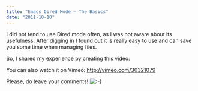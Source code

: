 ```yaml
---
title: "Emacs Dired Mode – The Basics"
date: "2011-10-10"
---
```


I did not tend to use Dired mode often, as I was not aware about its usefulness. After digging in I found out it is really easy to use and can save you some time when managing files.

So, I shared my experience by creating this video:

You can also watch it on Vimeo: http://vimeo.com/30321079

Please, do leave your comments! ![:-)](images/icon_smile.gif)
